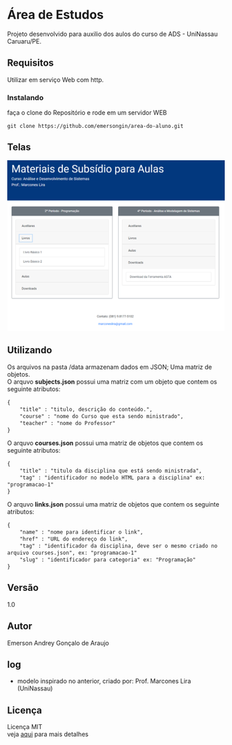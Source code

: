 # Área de Estudos  
Projeto desenvolvido para auxilio dos aulos do curso de ADS - UniNassau Caruaru/PE.

## Requisitos
Utilizar em serviço Web com http.

### Instalando
faça o clone do Repositório e rode em um servidor WEB

```
git clone https://github.com/emersongin/area-do-aluno.git
```
## Telas
![alt text](/screen.png)

## Utilizando

Os arquivos na pasta /data armazenam dados em JSON; Uma matriz de objetos.  
O arquvo <b>subjects.json</b> possui uma matriz com um objeto que contem os seguinte atributos:  

```
{
    "title" : "titulo, descrição do conteúdo.",
    "course" : "nome do Curso que esta sendo ministrado",
    "teacher" : "nome do Professor"
}
```

O arquvo <b>courses.json</b> possui uma matriz de objetos que contem os seguinte atributos:

```
{
    "title" : "titulo da disciplina que está sendo ministrada",
    "tag" : "identificador no modelo HTML para a disciplina" ex: "programacao-1"
}
```

O arquvo <b>links.json</b> possui uma matriz de objetos que contem os seguinte atributos:

```
{
    "name" : "nome para identificar o link",
    "href" : "URL do endereço do link",
    "tag" : "identificador da disciplina, deve ser o mesmo criado no arquivo courses.json", ex: "programacao-1"
    "slug" : "identificador para categoria" ex: "Programação"
}
```

## Versão
1.0

## Autor
Emerson Andrey Gonçalo de Araujo

## log
- modelo inspirado no anterior, criado por: Prof. Marcones Lira (UniNassau)

## Licença
Licença MIT  
veja [aqui](https://github.com/emersongin/area-do-aluno/blob/master/LICENSE) para mais detalhes
